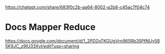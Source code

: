 https://chatgpt.com/share/683f0c2b-aa64-8002-a2b8-c45ac7f04c74


# Docs Mapper Reduce
https://docs.google.com/document/d/1_2PDZpTKGUgVrn965Rb35PfNUy585K9JC_z9IU33XvI/edit?usp=sharing